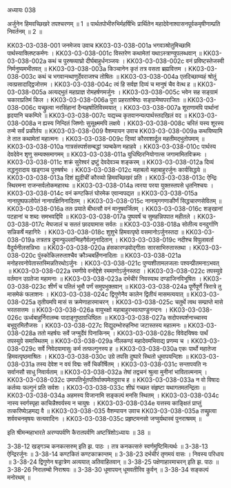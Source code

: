 अध्यायः 038

अर्जुनेन हिमवच्छिखरे तपश्चरणम् ॥ 1 ॥ पार्थतपोभीरुभिर्महर्षिभिः प्रार्थितेन महादेवेनाश्वासनपूर्वकमृषीणाम्प्रति निवर्तनम् ॥ 2 ॥

KK03-03-038-001	जनमेजय उवाच 
KK03-03-038-001a	भगवञ्श्रोतुमिच्छामि पार्थस्याक्लिष्टकर्मणः ।
KK03-03-038-001c	विस्तरेण कथामेतां यथाऽस्त्राण्युपलब्धवान् ॥
KK03-03-038-002a	कथं च पुरुषव्याघ्रो दीर्घबाहुर्धनञ्जयः ।
KK03-03-038-002c	वनं प्रविष्टस्तेजस्वी निर्मनुष्यमभीतवत् ॥
KK03-03-038-003a	किञ्चानेन कृतं तत्र वसता ब्रह्मवित्तम ।
KK03-03-038-003c	कथं च भगवान्स्थाणुर्देवराजश्च तोषितः ॥
KK03-03-038-004a	एतदिच्छाम्यहं श्रोतुं त्वत्प्रसादाद्द्विजोत्तम ।
KK03-03-038-004c	त्वं हि सर्वज्ञ दिव्यं च मानुषं चैव वेत्थ ह ॥
KK03-03-038-005a	अत्यद्भुतं महाप्राज्ञ रोमहर्षणमर्जुनः ।
KK03-03-038-005c	भवेन सह सङ्ग्रामं चकाराप्रतिमं किल ।
KK03-03-038-006a	पुरा प्रहरतांश्रेष्ठः सङ्ग्रामेष्वपराजितः ॥
KK03-03-038-006c	यच्छ्रुत्वा नरसिंहानां दैन्यहर्षातिविस्मयात् ।
KK03-03-038-007a	शूराणामपि पार्थानां हृदयानि चकम्पिरे ॥
KK03-03-038-007c	यद्यच्च कृतवानन्यत्पार्थस्तदखिलं वद ॥
KK03-03-038-008a	न ह्यस्य निन्दितं जिष्णोः सुसूक्ष्ममपि लक्षये ।
KK03-03-038-008c	चरितं यस्य शूरस्य तन्मे सर्वं प्रकीर्तय ॥
KK03-03-038-009	वैशम्पायन उवाच 
KK03-03-038-009a	कथयिष्यामि ते तात कथामेतां महात्मनः ।
KK03-03-038-009c	दिव्यां कौरवशार्दूल महतीमद्भुतोपमाम् ॥
KK03-03-038-010a	गात्रसंस्पर्शसम्बद्धां त्र्यम्बकेण महाहवे ।
KK03-03-038-010c	पार्थस्य देवदेवेन शृणु सम्यक्समागमम् ॥
KK03-03-038-011a	युधिष्ठिरनियोगात्स जगामामितविक्रमः ।
KK03-03-038-011c	शक्रं सुरेश्वरं द्रष्टुं देवदेवञ्च शङ्करम् ॥
KK03-03-038-012a	दिव्यं तद्धनुरादाय खड्गञ्च पुरुषर्षभः ।
KK03-03-038-012c	महाबलो महाबाहुरर्जुनः कार्यसिद्धये ॥
KK03-03-038-013a	दिशं ह्युदीचीं कौरव्यो हिमवच्छिखरं प्रति ।
KK03-03-038-013c	ऐन्द्रिः स्थिरमना राजन्सर्वलोकमहारथः ॥
KK03-03-038-014a	त्वरया परया युक्तस्तपसे धृतनिश्चयः ।
KK03-03-038-014c	वनं कण्टकितं घोरमेक एवान्वपद्यत ॥
KK03-03-038-015a	नानापुष्पफलोपेतं नानापक्षिनिनादितम् ।
KK03-03-038-015c	नानामृगगणाकीर्णं सिद्धचारणसेवितम् ॥
KK03-03-038-016a	ततः प्रयाते बीभत्सौ वनं मानुषवर्जितम् ।
KK03-03-038-016c	शङ्खानां पटहानां च शब्दः समभवद्दिवि ॥
KK03-03-038-017a	पुष्पवर्षं च सुमहन्निपपात महीतले ।
KK03-03-038-017c	मेघजालं च सततं छादयामास सर्वतः ॥
KK03-03-038-018a	सोतीत्य वनदुर्गाणि सन्निकर्षे महागिरेः ।
KK03-03-038-018c	शुशुभे हिमवत्पृष्ठे वसमानोऽर्जुनस्तदा ॥
KK03-03-038-019a	तत्रतत्र द्रुमान्फुल्लान्विहगैर्वल्गुनादितान् ।
KK03-03-038-019c	नदीश्च विपुलावर्ता वैदूर्यनीलसन्निभाः ॥
KK03-03-038-020a	हंसकारण्डवोद्गीताः सारसाभिरुतास्तथा ।
KK03-03-038-020c	पुंस्कोकिलरुताश्चैव क्रौञ्चबर्हिणनादिताः ॥
KK03-03-038-021a	मनोहरवनोपेतास्तस्मिन्नतिरथोऽर्जुनः ।
KK03-03-038-021c	पुण्यशीतामलजलाः पश्यन्प्रीतमनाऽभवत् ॥
KK03-03-038-022a	रमणीये वनोद्देशे रममाणोऽर्जुनस्तदा ।
KK03-03-038-022c	तपस्युग्रे वर्तमान उग्रतेजा महामनाः ॥
KK03-03-038-023a	दर्भचीरं निवस्याथ दण्डाजिनविभूषितः ।
KK03-03-038-023c	शीर्णं च पतितं भूमौ पर्णं समुपभुक्तवान् ॥
KK03-03-038-024a	पूर्णेपूर्णे त्रिरात्रे तु मासमेकं फलाशनः ।
KK03-03-038-024c	द्विगुणेनैव कालेन द्वितीयं मासमत्ययात् ॥
KK03-03-038-025a	तृतीयमपि मासं स क्रमेणाहारमाचरन् ।
KK03-03-038-025c	चतुर्थे त्वथ सम्प्राप्ते मासे भरतसत्तमः ॥
KK03-03-038-026a	वायुभक्षो महाबाहुरभवत्पाण्डुनन्दनः ।
KK03-03-038-026c	ऊर्ध्वबाहुर्निरालम्बः पादाङ्गुष्ठाग्रधिष्ठितः ॥
KK03-03-038-027a	सदोपस्पर्शनाच्चास्य बभूवुरमितौजसः ।
KK03-03-038-027c	विद्युदम्भोरुहनिभा जटास्तस्य महात्मनः ॥
KK03-03-038-028a	ततो महर्षयः सर्वे जग्मुर्देवं पिनाकिनम् ।
KK03-03-038-028c	विवेदयिषवः पार्थं तपस्युग्रे समास्थितम् ॥
KK03-03-038-029a	नीलकण्ठं महादेवमभिवाद्य प्रणम्य च ।
KK03-03-038-029c	सर्वे निवेदयामासुः कर्म तत्फल्गुनस्य ह ॥
KK03-03-038-030a	एकः पार्थो महातेजा हिमवत्पृष्ठमाश्रितः ।
KK03-03-038-030c	उग्रे तपसि दुष्पारे स्थितो धूमापयन्दिशः ॥
KK03-03-038-031a	तस्य देवेश न वयं विद्मः सर्वे चिकीर्षितम् ।
KK03-03-038-031c	सन्तापयति नः सर्वानसौ साधु निवार्यताम् ॥
KK03-03-038-032a	तेषां तद्वचनं श्रुत्वा मुनीनां भावितात्मनाम् ।
KK03-03-038-032c	उमापतिर्भूतपतिर्वाक्यमेतदुवाच ह ॥
KK03-03-038-033a	न वो विषादः कर्तव्यः फल्गुनं प्रति सर्वशः ।
KK03-03-038-033c	शीघ्रं गच्छत संहृष्टा यथागतमतन्द्रिताः ॥
KK03-03-038-034a	अहमस्य विजानामि सङ्कल्पं मनसि स्थितम् ।
KK03-03-038-034c	नास्य स्वर्गस्पृहा काचिन्नैश्वर्यस्य न चायुषः ।
KK03-03-038-034e	यत्तस्य काङ्क्षितं प्राप्तुं तत्करिष्येऽहमद्य वै ॥
KK03-03-038-035	वैशम्पायन उवाच 
KK03-03-038-035a	तच्छ्रुत्वा शर्ववचनमृषयः सत्यवादिनः ।
KK03-03-038-035c	प्रहृष्टमनसो जग्मुर्यथास्वं पुनराश्रमम् ॥

इति श्रीमन्महाभारते अरण्यपर्वणि कैरातपर्वणि अष्टत्रिंशोऽध्यायः ॥ 38 ॥

3-38-12 खड्गञ्च कनकत्सरुम् इति झ. पाठः । तत्र कनकत्सरुं स्वर्णमुष्टिमित्यर्थः ॥ 3-38-13 ऐन्द्रिरर्जुनः ॥ 3-38-14 कण्टकितं कण्टकाक्रान्तम् ॥ 3-38-23 दर्भचीरं तृणमयं वासः । निवस्य परिधाय ॥ 3-38-24 द्विगुणेन षड्रात्रेण अत्ययात् अतिवाहितवान् ॥ 3-38-25 पक्षेणाहारमाचरन् इति झ. पाठः ॥ 3-38-26 निरालम्बो निराश्रयः ॥ 3-38-30 धूमापयन् धूमवतीरिव कुर्वन् ॥ 3-38-34 सङ्कल्पं मनोरथम् ॥
